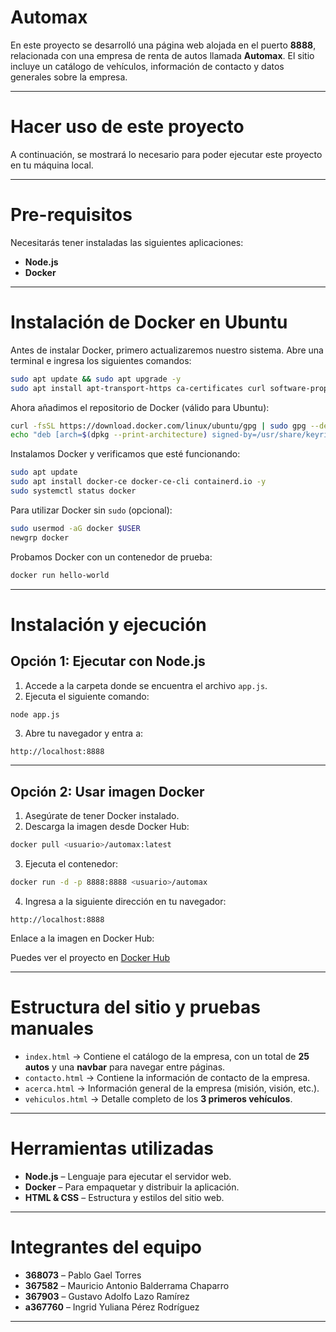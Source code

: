 # Automax

En este proyecto se desarrolló una página web alojada en el puerto **8888**, relacionada con una empresa de renta de autos llamada **Automax**. El sitio incluye un catálogo de vehículos, información de contacto y datos generales sobre la empresa.

---

# Hacer uso de este proyecto

A continuación, se mostrará lo necesario para poder ejecutar este proyecto en tu máquina local.

---

# Pre-requisitos

Necesitarás tener instaladas las siguientes aplicaciones:

- **Node.js**
- **Docker**

---

# Instalación de Docker en Ubuntu

Antes de instalar Docker, primero actualizaremos nuestro sistema. Abre una terminal e ingresa los siguientes comandos:

```bash
sudo apt update && sudo apt upgrade -y
sudo apt install apt-transport-https ca-certificates curl software-properties-common -y
```

Ahora añadimos el repositorio de Docker (válido para Ubuntu):

```bash
curl -fsSL https://download.docker.com/linux/ubuntu/gpg | sudo gpg --dearmor -o /usr/share/keyrings/docker-archive-keyring.gpg
echo "deb [arch=$(dpkg --print-architecture) signed-by=/usr/share/keyrings/docker-archive-keyring.gpg] https://download.docker.com/linux/ubuntu $(lsb_release -cs) stable" | sudo tee /etc/apt/sources.list.d/docker.list > /dev/null
```

Instalamos Docker y verificamos que esté funcionando:

```bash
sudo apt update
sudo apt install docker-ce docker-ce-cli containerd.io -y
sudo systemctl status docker
```

Para utilizar Docker sin `sudo` (opcional):

```bash
sudo usermod -aG docker $USER
newgrp docker
```

Probamos Docker con un contenedor de prueba:

```bash
docker run hello-world
```

---

# Instalación y ejecución

## Opción 1: Ejecutar con Node.js

1. Accede a la carpeta donde se encuentra el archivo `app.js`.
2. Ejecuta el siguiente comando:

```bash
node app.js
```

3. Abre tu navegador y entra a:

```
http://localhost:8888
```

---

## Opción 2: Usar imagen Docker

1. Asegúrate de tener Docker instalado.
2. Descarga la imagen desde Docker Hub:

```bash
docker pull <usuario>/automax:latest
```

3. Ejecuta el contenedor:

```bash
docker run -d -p 8888:8888 <usuario>/automax
```

4. Ingresa a la siguiente dirección en tu navegador:

```
http://localhost:8888
```

 Enlace a la imagen en Docker Hub: 

 Puedes ver el proyecto en [Docker Hub](https://hub.docker.com/repository/docker/glazo/automax/general)


---

# Estructura del sitio y pruebas manuales

- `index.html` → Contiene el catálogo de la empresa, con un total de **25 autos** y una **navbar** para navegar entre páginas.
- `contacto.html` → Contiene la información de contacto de la empresa.
- `acerca.html` → Información general de la empresa (misión, visión, etc.).
- `vehiculos.html` → Detalle completo de los **3 primeros vehículos**.

---

# Herramientas utilizadas

- **Node.js** – Lenguaje para ejecutar el servidor web.
- **Docker** – Para empaquetar y distribuir la aplicación.
- **HTML & CSS** – Estructura y estilos del sitio web.  
---

# Integrantes del equipo

- **368073** – Pablo Gael Torres  
- **367582** – Mauricio Antonio Balderrama Chaparro  
- **367903** – Gustavo Adolfo Lazo Ramírez  
- **a367760** – Ingrid Yuliana Pérez Rodríguez

---